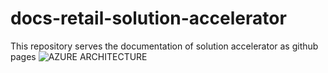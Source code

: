 # docs-retail-solution-accelerator
This repository serves the documentation of solution accelerator as github pages
![AZURE ARCHITECTURE](https://github.com/user-attachments/assets/208f82c5-e03d-448f-abb6-865bbeadbdbf)
